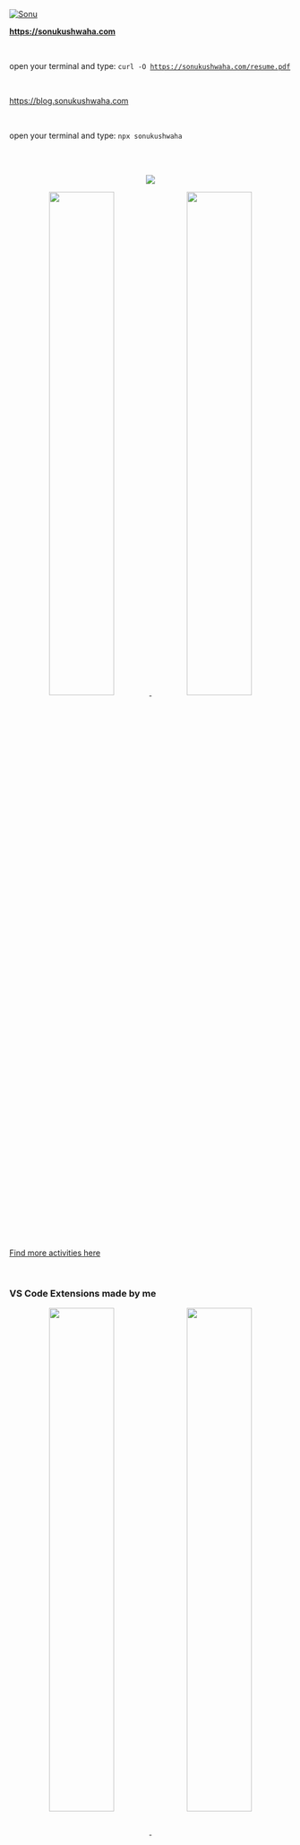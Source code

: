 

<a href="https://singlebucks.blogspot.com">
  <img src="https://github-production-user-asset-6210df.s3.amazonaws.com/51280276/259658473-fa5613c8-a716-4102-be9a-b46e241be13a.png" alt="Sonu">
</a>


<br/>

**https://sonukushwaha.com**

<br/>

open your terminal and type: 
<code>curl -O https://sonukushwaha.com/resume.pdf</code>



<br>

https://blog.sonukushwaha.com

<br>


open your terminal and type: 
<code>npx sonukushwaha</code>

<br/>


<br/>

<p align="center">
  <a href="https://flyingsonu122.github.io"><img src="https://github-profile-summary-cards.vercel.app/api/cards/profile-details?username=flyingsonu122&theme=vue"/></a>
</p>


<p align="center">
	<a href="https://flyingsonu122.github.io"><img width="48%" src="https://github-readme-stats.vercel.app/api?username=flyingsonu122&show_icons=true&theme=vue" />
	<img width="48%" src="https://github-readme-streak-stats.herokuapp.com/?user=flyingsonu122&theme=vue" /></a>
</p>


[Find more activities here](https://metrics.lecoq.io/about/flyingsonu122)

<br/>

### VS Code Extensions made by me

<p align="center">
<a href="https://marketplace.visualstudio.com/items?itemName=flyingsonu.flyingsonu-dark"><img align="center" width="48%"  src="https://github-readme-stats.vercel.app/api/pin/?username=flyingsonu122&repo=flyingsonu-theme&theme=buefy" />
</a> 
<a href="https://marketplace.visualstudio.com/items?itemName=SonuKumarKushwaha.search-sonu-blog"><img align="center" width="48%"  src="https://github-readme-stats.vercel.app/api/pin/?username=flyingsonu122&repo=search-sonu-blog&theme=buefy" />
</a> 
</p>
<br /><br />

### NPM packages made by me

[![numbers-game](https://nodei.co/npm/numbers-game.png?compact=true)](https://www.npmjs.com/package/numbers-game)
[![sonukushwaha](https://nodei.co/npm/sonukushwaha.png?compact=true)](https://www.npmjs.com/package/sonukushwaha)

<br><br><br><br>

**[See Browser Extensions Created by me](https://microsoftedge.microsoft.com/addons/search?developer=singlebucks)**

<br>


<br><br>

<a href="https://twitter.com/iamsonukushwaha"><img src="https://img.shields.io/twitter/follow/iamsonukushwaha?label=Follow @iamsonukushwaha&style=social" alt="Follow @iamsonukushwaha"></a>


<br><br>
